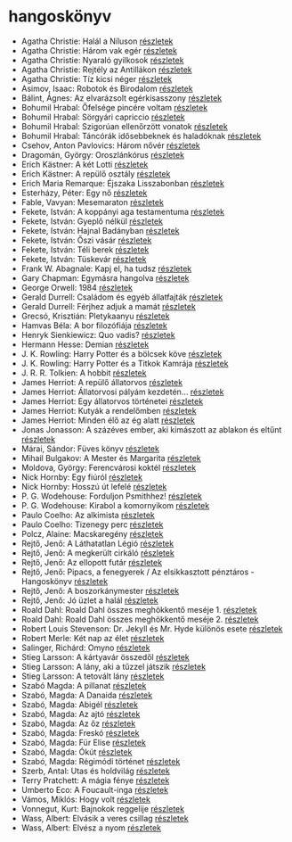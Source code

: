 # hangoskönyv

- Agatha Christie: Halál a Níluson [részletek](../_details/Agatha%20Christie.md#id_75)
- Agatha Christie: Három vak egér [részletek](../_details/Agatha%20Christie.md#id_70)
- Agatha Christie: Nyaraló gyilkosok [részletek](../_details/Agatha%20Christie.md#id_73)
- Agatha Christie: Rejtély az Antillákon [részletek](../_details/Agatha%20Christie.md#id_76)
- Agatha Christie: Tíz kicsi néger [részletek](../_details/Agatha%20Christie.md#id_79)
- Asimov, Isaac: Robotok és Birodalom [részletek](../_details/Asimov%2C%20Isaac.md#id_1173)
- Bálint, Ágnes: Az elvarázsolt egérkisasszony [részletek](../_details/B%C3%A1lint%2C%20%C3%81gnes.md#id_534)
- Bohumil Hrabal: Őfelsége pincére voltam [részletek](../_details/Bohumil%20Hrabal.md#id_446)
- Bohumil Hrabal: Sörgyári capriccio [részletek](../_details/Bohumil%20Hrabal.md#id_448)
- Bohumil Hrabal: Szigorúan ellenőrzött vonatok [részletek](../_details/Bohumil%20Hrabal.md#id_449)
- Bohumil Hrabal: Táncórák idősebbeknek és haladóknak [részletek](../_details/Bohumil%20Hrabal.md#id_450)
- Csehov, Anton Pavlovics: Három nővér [részletek](../_details/Csehov%2C%20Anton%20Pavlovics.md#id_1420)
- Dragomán, György: Oroszlánkórus [részletek](../_details/Dragom%C3%A1n%2C%20Gy%C3%B6rgy.md#id_1191)
- Erich Kästner: A két Lotti [részletek](../_details/Erich%20K%C3%A4stner.md#id_1199)
- Erich Kästner: A repülő osztály [részletek](../_details/Erich%20K%C3%A4stner.md#id_964)
- Erich Maria Remarque: Éjszaka Lisszabonban [részletek](../_details/Erich%20Maria%20Remarque.md#id_357)
- Esterházy, Péter: Egy nő [részletek](../_details/Esterh%C3%A1zy%2C%20P%C3%A9ter.md#id_1019)
- Fable, Vavyan: Mesemaraton [részletek](../_details/Fable%2C%20Vavyan.md#id_1151)
- Fekete, István: A koppányi aga testamentuma [részletek](../_details/Fekete%2C%20Istv%C3%A1n.md#id_723)
- Fekete, István: Gyeplő nélkül [részletek](../_details/Fekete%2C%20Istv%C3%A1n.md#id_728)
- Fekete, István: Hajnal Badányban [részletek](../_details/Fekete%2C%20Istv%C3%A1n.md#id_729)
- Fekete, István: Őszi vásár [részletek](../_details/Fekete%2C%20Istv%C3%A1n.md#id_736)
- Fekete, István: Téli berek [részletek](../_details/Fekete%2C%20Istv%C3%A1n.md#id_267)
- Fekete, István: Tüskevár [részletek](../_details/Fekete%2C%20Istv%C3%A1n.md#id_121)
- Frank W. Abagnale: Kapj el, ha tudsz [részletek](../_details/Frank%20W.%20Abagnale.md#id_669)
- Gary Chapman: Egymásra hangolva [részletek](../_details/Gary%20Chapman.md#id_379)
- George Orwell: 1984 [részletek](../_details/George%20Orwell.md#id_364)
- Gerald Durrell: Családom és egyéb állatfajták [részletek](../_details/Gerald%20Durrell.md#id_50)
- Gerald Durrell: Férjhez adjuk a mamát [részletek](../_details/Gerald%20Durrell.md#id_872)
- Grecsó, Krisztián: Pletykaanyu [részletek](../_details/Grecs%C3%B3%2C%20Kriszti%C3%A1n.md#id_1229)
- Hamvas Béla: A bor filozófiája [részletek](../_details/Hamvas%20B%C3%A9la.md#id_776)
- Henryk Sienkiewicz: Quo vadis? [részletek](../_details/Henryk%20Sienkiewicz.md#id_386)
- Hermann Hesse: Demian [részletek](../_details/Hermann%20Hesse.md#id_399)
- J. K. Rowling: Harry Potter és a bölcsek köve [részletek](../_details/J.%20K.%20Rowling.md#id_18)
- J. K. Rowling: Harry Potter és a Titkok Kamrája [részletek](../_details/J.%20K.%20Rowling.md#id_19)
- J. R. R. Tolkien: A hobbit [részletek](../_details/J.%20R.%20R.%20Tolkien.md#id_61)
- James Herriot: A repülő állatorvos [részletek](../_details/James%20Herriot.md#id_929)
- James Herriot: Állatorvosi pályám kezdetén… [részletek](../_details/James%20Herriot.md#id_927)
- James Herriot: Egy állatorvos történetei [részletek](../_details/James%20Herriot.md#id_926)
- James Herriot: Kutyák a rendelőmben [részletek](../_details/James%20Herriot.md#id_782)
- James Herriot: Minden élő az ég alatt [részletek](../_details/James%20Herriot.md#id_925)
- Jonas Jonasson: A százéves ember, aki kimászott az ablakon és eltűnt [részletek](../_details/Jonas%20Jonasson.md#id_383)
- Márai, Sándor: Füves könyv [részletek](../_details/M%C3%A1rai%2C%20S%C3%A1ndor.md#id_1419)
- Mihail Bulgakov: A Mester és Margarita [részletek](../_details/Mihail%20Bulgakov.md#id_275)
- Moldova, György: Ferencvárosi koktél [részletek](../_details/Moldova%2C%20Gy%C3%B6rgy.md#id_1379)
- Nick Hornby: Egy fiúról [részletek](../_details/Nick%20Hornby.md#id_707)
- Nick Hornby: Hosszú út lefelé [részletek](../_details/Nick%20Hornby.md#id_705)
- P. G. Wodehouse: Forduljon Psmithhez! [részletek](../_details/P.%20G.%20Wodehouse.md#id_503)
- P. G. Wodehouse: Kirabol a komornyikom [részletek](../_details/P.%20G.%20Wodehouse.md#id_506)
- Paulo Coelho: Az alkimista [részletek](../_details/Paulo%20Coelho.md#id_261)
- Paulo Coelho: Tizenegy perc [részletek](../_details/Paulo%20Coelho.md#id_263)
- Polcz, Alaine: Macskaregény [részletek](../_details/Polcz%2C%20Alaine.md#id_1439)
- Rejtő, Jenő: A Láthatatlan Légió [részletek](../_details/Rejt%C5%91%2C%20Jen%C5%91.md#id_129)
- Rejtő, Jenő: A megkerült cirkáló [részletek](../_details/Rejt%C5%91%2C%20Jen%C5%91.md#id_130)
- Rejtő, Jenő: Az ellopott futár [részletek](../_details/Rejt%C5%91%2C%20Jen%C5%91.md#id_133)
- Rejtő, Jenő: Pipacs, a fenegyerek / Az elsikkasztott pénztáros - Hangoskönyv [részletek](../_details/Rejt%C5%91%2C%20Jen%C5%91.md#id_147)
- Rejtő, Jenő: A boszorkánymester [részletek](../_details/Rejt%C5%91%2C%20Jen%C5%91.md#id_126)
- Rejtő, Jenő: Jó üzlet a halál [részletek](../_details/Rejt%C5%91%2C%20Jen%C5%91.md#id_143)
- Roald Dahl: Roald Dahl összes meghökkentő meséje 1. [részletek](../_details/Roald%20Dahl.md#id_1595)
- Roald Dahl: Roald Dahl összes meghökkentő meséje 2. [részletek](../_details/Roald%20Dahl.md#id_1596)
- Robert Louis Stevenson: Dr. Jekyll és Mr. Hyde különös esete [részletek](../_details/Robert%20Louis%20Stevenson.md#id_615)
- Robert Merle: Két nap az élet [részletek](../_details/Robert%20Merle.md#id_331)
- Salinger, Richárd: Omyno [részletek](../_details/Salinger%2C%20Rich%C3%A1rd.md#id_522)
- Stieg Larsson: A kártyavár összedől [részletek](../_details/Stieg%20Larsson.md#id_27)
- Stieg Larsson: A lány, aki a tűzzel játszik [részletek](../_details/Stieg%20Larsson.md#id_26)
- Stieg Larsson: A tetovált lány [részletek](../_details/Stieg%20Larsson.md#id_29)
- Szabó Magda: A pillanat [részletek](../_details/Szab%C3%B3%20Magda.md#id_1336)
- Szabó, Magda: A Danaida [részletek](../_details/Szab%C3%B3%2C%20Magda.md#id_1350)
- Szabó, Magda: Abigél [részletek](../_details/Szab%C3%B3%2C%20Magda.md#id_1338)
- Szabó, Magda: Az ajtó [részletek](../_details/Szab%C3%B3%2C%20Magda.md#id_1357)
- Szabó, Magda: Az őz [részletek](../_details/Szab%C3%B3%2C%20Magda.md#id_1348)
- Szabó, Magda: Freskó [részletek](../_details/Szab%C3%B3%2C%20Magda.md#id_1347)
- Szabó, Magda: Für Elise [részletek](../_details/Szab%C3%B3%2C%20Magda.md#id_1339)
- Szabó, Magda: Ókút [részletek](../_details/Szab%C3%B3%2C%20Magda.md#id_1349)
- Szabó, Magda: Régimódi történet [részletek](../_details/Szab%C3%B3%2C%20Magda.md#id_1356)
- Szerb, Antal: Utas és holdvilág [részletek](../_details/Szerb%2C%20Antal.md#id_387)
- Terry Pratchett: A mágia fénye [részletek](../_details/Terry%20Pratchett.md#id_695)
- Umberto Eco: A Foucault-inga [részletek](../_details/Umberto%20Eco.md#id_1024)
- Vámos, Miklós: Hogy volt [részletek](../_details/V%C3%A1mos%2C%20Mikl%C3%B3s.md#id_1013)
- Vonnegut, Kurt: Bajnokok ​reggelije [részletek](../_details/Vonnegut%2C%20Kurt.md#id_1139)
- Wass, Albert: Elvásik a veres csillag [részletek](../_details/Wass%2C%20Albert.md#id_211)
- Wass, Albert: Elvész a nyom [részletek](../_details/Wass%2C%20Albert.md#id_217)